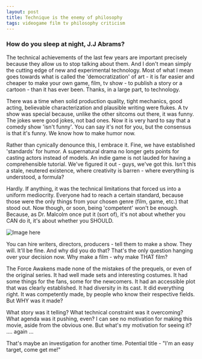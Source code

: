 ```yaml
---
layout: post
title: Technique is the enemy of philosophy
tags: videogame film tv philosophy criticism
---
```


### How do you sleep at night, J.J Abrams?

The technical achievements of the last few years are important precisely because they allow us to stop talking about them.  And I don't mean simply the cutting edge of new and experimental technology.  Most of what I mean goes towards what is called the 'democratization' of art - it is far easier and cheaper to make your own game, film, tv show - to publish a story or a cartoon - than it has ever been.  Thanks, in a large part, to technology.

There was a time when solid production quality, tight mechanics, good acting, believable characterization and plausible writing were flukes.  A tv show was special because, unlike the other sitcoms out there, it was funny.  The jokes were good jokes, not bad ones.  Now it is very hard to say that a comedy show 'isn't funny'.  You can say it's not for you, but the consensus is that it's funny.  We know how to make humor now.

Rather than cynically denounce this, I embrace it.  Fine, we have established 'standards' for humor.  A supernatural drama no longer gets points for casting actors instead of models.  An indie game is not lauded for having a comprehensible tutorial.  We've figured it out - guys, we've got this.  Isn't this a stale, neutered existence, where creativity is barren - where everything is understood, a formula?

Hardly.  If anything, it was the technical limitations that forced us into a uniform mediocrity.  Everyone had to reach a certain standard, because those were the only things from your chosen genre (film, game, etc.) that stood out.  Now though, or soon, being 'competent' won't be enough.  Because, as Dr. Malcolm once put it (sort of), it's not about whether you CAN do it, it's about whether you SHOULD.

![Image here](http://agentpalmer.com/wp-content/uploads/2014/05/Mathematician-Dr-Ian-Malcolm-discusses-Could-and-Should-during-lunch.jpg "Jeff Goldblum")

You can hire writers, directors, producers - tell them to make a show.  They will.  It'll be fine.  And why did you do that?  That's the only question hanging over your decision now.  Why make a film - why make THAT film?

The Force Awakens made none of the mistakes of the prequels, or even of the original series.  It had well made sets and interesting costumes.  It had some things for the fans, some for the newcomers.  It had an accessible plot that was clearly established.  It had diversity in its cast.  It did everything right.  It was competently made, by people who know their respective fields.  But WHY was it made?

What story was it telling?  What technical constraint was it overcoming?  What agenda was it pushing, even?  I can see no motivation for making this movie, aside from the obvious one.  But what's my motivation for seeing it?   .... again ...

That's maybe an investigation for another time.  Potential title - "I'm an easy target, come get me!"
